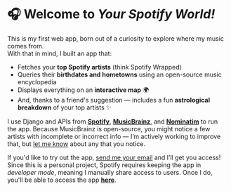 # 🎧 Welcome to *Your Spotify World!*

This is my first web app, born out of a curiosity to explore where my music comes from.  
With that in mind, I built an app that:

- Fetches your **top Spotify artists** (think Spotify Wrapped)  
- Queries their **birthdates and hometowns** using an open-source music encyclopedia  
- Displays everything on an **interactive map** 🌍  
- And, thanks to a friend's suggestion — includes a fun **astrological breakdown** of your top artists ✨

I use Django and APIs from [**Spotify**](https://developer.spotify.com/documentation/web-api), [**MusicBrainz**](https://musicbrainz.org/), and **[Nominatim](https://nominatim.org/)** to run the app. Because MusicBrainz is open-source, you might notice a few artists with incomplete or incorrect info — I’m actively working to improve that, but [let me know](mailto:evanfantozzi@gmail.com) about any that you notice.

If you'd like to try out the app, [send me your email](mailto:evanfantozzi@gmail.com) and I’ll get you access! Since this is a personal project, Spotify requires keeping the app in *developer mode*, meaning I manually share access to users. Once I do, you'll be able to access the app [**here**](https://evanfantozzi.pythonanywhere.com). 

